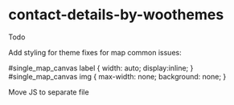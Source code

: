 contact-details-by-woothemes
============================

Todo

Add styling for theme fixes for map common issues:

#single_map_canvas label { width: auto; display:inline; }
#single_map_canvas img { max-width: none; background: none; }

Move JS to separate file